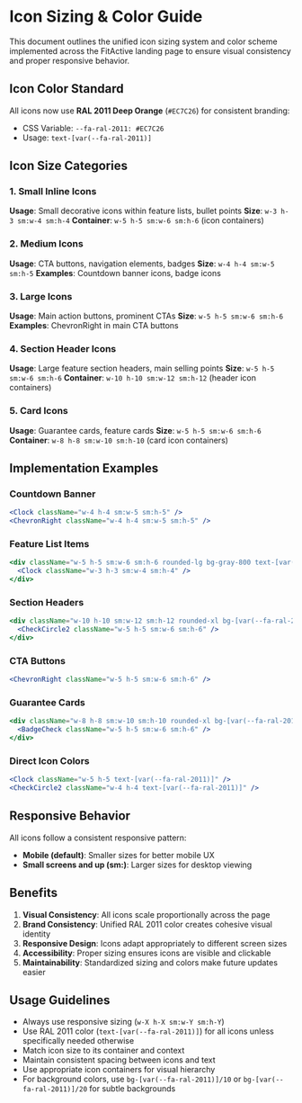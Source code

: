 # Icon Sizing & Color Guide

This document outlines the unified icon sizing system and color scheme implemented across the FitActive landing page to ensure visual consistency and proper responsive behavior.

## Icon Color Standard

All icons now use **RAL 2011 Deep Orange** (`#EC7C26`) for consistent branding:
- CSS Variable: `--fa-ral-2011: #EC7C26`
- Usage: `text-[var(--fa-ral-2011)]`

## Icon Size Categories

### 1. Small Inline Icons
**Usage**: Small decorative icons within feature lists, bullet points
**Size**: `w-3 h-3 sm:w-4 sm:h-4`
**Container**: `w-5 h-5 sm:w-6 sm:h-6` (icon containers)

### 2. Medium Icons
**Usage**: CTA buttons, navigation elements, badges
**Size**: `w-4 h-4 sm:w-5 sm:h-5`
**Examples**: Countdown banner icons, badge icons

### 3. Large Icons
**Usage**: Main action buttons, prominent CTAs
**Size**: `w-5 h-5 sm:w-6 sm:h-6`
**Examples**: ChevronRight in main CTA buttons

### 4. Section Header Icons
**Usage**: Large feature section headers, main selling points
**Size**: `w-5 h-5 sm:w-6 sm:h-6`
**Container**: `w-10 h-10 sm:w-12 sm:h-12` (header icon containers)

### 5. Card Icons
**Usage**: Guarantee cards, feature cards
**Size**: `w-5 h-5 sm:w-6 sm:h-6`
**Container**: `w-8 h-8 sm:w-10 sm:h-10` (card icon containers)

## Implementation Examples

### Countdown Banner
```jsx
<Clock className="w-4 h-4 sm:w-5 sm:h-5" />
<ChevronRight className="w-4 h-4 sm:w-5 sm:h-5" />
```

### Feature List Items
```jsx
<div className="w-5 h-5 sm:w-6 sm:h-6 rounded-lg bg-gray-800 text-[var(--fa-ral-2011)] flex items-center justify-center flex-shrink-0 mt-0.5">
  <Clock className="w-3 h-3 sm:w-4 sm:h-4" />
</div>
```

### Section Headers
```jsx
<div className="w-10 h-10 sm:w-12 sm:h-12 rounded-xl bg-[var(--fa-ral-2011)]/20 text-[var(--fa-ral-2011)] flex items-center justify-center">
  <CheckCircle2 className="w-5 h-5 sm:w-6 sm:h-6" />
</div>
```

### CTA Buttons
```jsx
<ChevronRight className="w-5 h-5 sm:w-6 sm:h-6" />
```

### Guarantee Cards
```jsx
<div className="w-8 h-8 sm:w-10 sm:h-10 rounded-xl bg-[var(--fa-ral-2011)]/10 text-[var(--fa-ral-2011)] flex items-center justify-center mb-3">
  <BadgeCheck className="w-5 h-5 sm:w-6 sm:h-6" />
</div>
```

### Direct Icon Colors
```jsx
<Clock className="w-5 h-5 text-[var(--fa-ral-2011)]" />
<CheckCircle2 className="w-4 h-4 text-[var(--fa-ral-2011)]" />
```

## Responsive Behavior

All icons follow a consistent responsive pattern:
- **Mobile (default)**: Smaller sizes for better mobile UX
- **Small screens and up (sm:)**: Larger sizes for desktop viewing

## Benefits

1. **Visual Consistency**: All icons scale proportionally across the page
2. **Brand Consistency**: Unified RAL 2011 color creates cohesive visual identity
3. **Responsive Design**: Icons adapt appropriately to different screen sizes
4. **Accessibility**: Proper sizing ensures icons are visible and clickable
5. **Maintainability**: Standardized sizing and colors make future updates easier

## Usage Guidelines

- Always use responsive sizing (`w-X h-X sm:w-Y sm:h-Y`)
- Use RAL 2011 color (`text-[var(--fa-ral-2011)]`) for all icons unless specifically needed otherwise
- Match icon size to its container and context
- Maintain consistent spacing between icons and text
- Use appropriate icon containers for visual hierarchy
- For background colors, use `bg-[var(--fa-ral-2011)]/10` or `bg-[var(--fa-ral-2011)]/20` for subtle backgrounds
